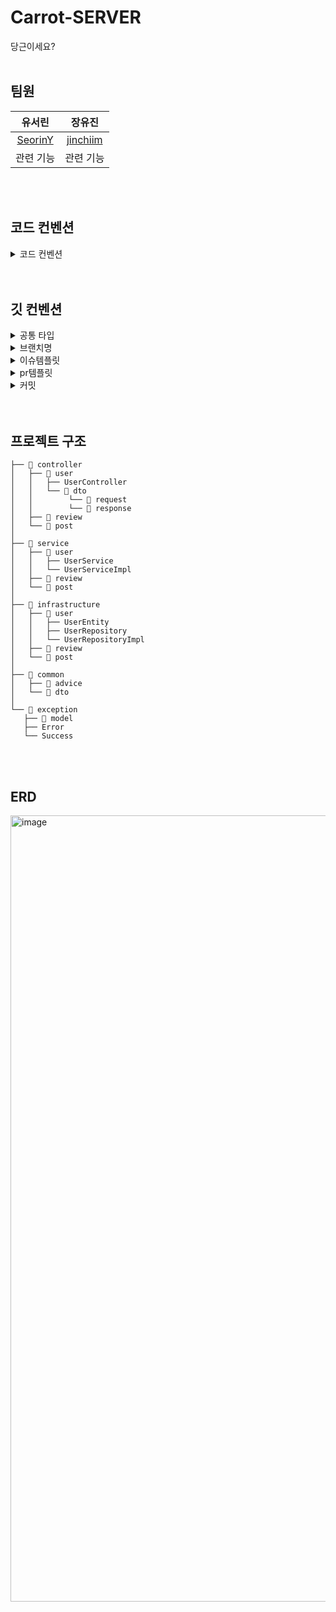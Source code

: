 # Carrot-SERVER
당근이세요?
  <br><br>
  
## 팀원
유서린 | 장유진 |
:---------:|:----------:|
[SeorinY](https://github.com/SeorinY) | [jinchiim](https://github.com/jinchiim) | 
관련 기능 | 관련 기능 |

<br><br>


## 코드 컨벤션
<details>
<summary> 코드 컨벤션 </summary>
<div markdown="1">

- **자바 코드 컨벤션을 지키면서 프로그래밍했는가?**

- **한 메서드에 최소한의 들여쓰기(indent)만 허용했는가?**
    - **최대 depth : 2** 까지만 허용

- **else 예약어를 쓰지 않았는가?**

- **setter 없이 구현했는가?**

- **핵심 로직을 구현하는 도메인 객체에 setter를 쓰지 않고 구현했는가? 단, DTO는 허용한다.**

- **코드 한 줄에 점(.)을 하나만 허용했는가?**

- **메소드의 인자 수를 제한했는가? 4개 이상의 인자는 허용하지 않는다. 3개도 가능하면 줄이기 위해 노력해 본다.**

- **메소드가 한가지 일만 담당하도록 구현했는가?**

- **클래스를 작게 유지하기 위해 노력했는가?**

    메서드당 line을 10까지만 허용

    길이가 길어지면 메서드로 분리


- **매직 넘버 사용을 자제하고** **상수 사용**

- entity에서는 newInstance

- dto에서는 of 생성자 사용

- SuccessType에 CRUE_what_SUCCESS 사용

</details>
  <br><br>

## 깃 컨벤션
<details>
<summary> 공통 타입 </summary>
<div markdown="1">
[feat] : 새로운 기능 추가

[add] : Feat 이외의 부수적인 코드 추가, 라이브러리 추가, 새로운 View나 Activity 생성

[fix] : 잘못된 부분 수정

[chore] : 버전 코드 수정, 패키지 구조 변경, 파일 이동, 가독성이나 변수명, reformat 등

[delete] : 쓸모없는 코드 삭제

[refact] : 내부 로직은 변경 하지 않고 기존의 코드를 개선하는 리팩토링 시

[hotfix] : 해결이 급한 부분 수정

[docs] : README나 WIKI 등의 문서 개정

[merge] : 머지할때
</details>
  
<details>
<summary> 브랜치명 </summary>
<div markdown="1">
  
```
feature/{#이슈번호}-이슈내용

ex)
feature/#11-fix-userList
```
 
</details>
    
<details>
<summary>   이슈템플릿 </summary>
<div markdown="1">
  
```
## 📌 Feature Issue
<!-- 구현할 기능에 대한 내용을 설명해주세요. -->

## 📝 To-do
<!-- 해야 할 일들을 적어주세요. -->

- [ ]
```
  
</details>
  
<details>
<summary>   pr템플릿 </summary>
<div markdown="1">
  
```
## ✒️ 관련 이슈번호

- Closes #

## 🔑 Key Changes

1. 

## 📢 To Reviewers
-
```
  
</details>
  
<details>
<summary> 커밋 </summary>
<div markdown="1">
  
```
{#이슈번호} [type] : 작업 내용

ex)
#11 [add] : 유저 리스트 엔티티 추가
```
  
</details>
    <br><br>
                
## 프로젝트 구조
  
  ```
├── 📂 controller
│   ├── 📂 user
│   │   ├── UserController
│   │   └── 📂 dto
│   │        └── 📂 request
│   │        └── 📂 response
│   ├── 📂 review
│   └── 📂 post
│
├── 📂 service
│   ├── 📂 user
│   │   ├── UserService
│   │   └── UserServiceImpl
│   ├── 📂 review
│   └── 📂 post
│
├── 📂 infrastructure
│   ├── 📂 user
│   │   ├── UserEntity
│   │   ├── UserRepository
│   │   └── UserRepositoryImpl
│   ├── 📂 review
│   └── 📂 post
│
├── 📂 common
│   ├── 📂 advice
│   └── 📂 dto
│
└── 📂 exception
    ├── 📂 model
    ├── Error
    └── Success
```
  <br><br>
  
  
## ERD

  <img width="1258" alt="image" src="https://github.com/SOPT-TEAM9-Carrot/Carrot-SERVER/assets/81281190/8ba6a609-1289-4f0d-a9c9-0ed227af44e3">
